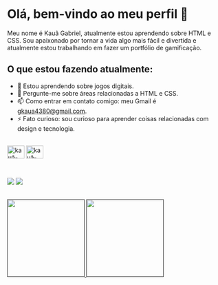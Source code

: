 # Olá, bem-vindo ao meu perfil 👋

Meu nome é Kauã Gabriel, atualmente estou aprendendo sobre HTML e CSS. Sou apaixonado por tornar a vida algo mais fácil e divertida e atualmente estou trabalhando em fazer um portfólio de gamificação.

## O que estou fazendo atualmente:
- 🌱 Estou aprendendo sobre jogos digitais.
- 💬 Pergunte-me sobre áreas relacionadas a HTML e CSS.
- 📫 Como entrar em contato comigo: meu Gmail é gkaua4380@gmail.com.
- ⚡ Fato curioso: sou curioso para aprender coisas relacionadas com design e tecnologia.

<!--https://minhas linguagens.dev/-->
<div style="display: inline_block"><br>
  <img align="center" alt="kauã-HTML" height="30" width="40" src="">
  <img align="center" alt="kauã-CSS" height="30" width="40" src="">
  
  
 <!--https://minhas redes sociais.dev/-->
<br><div> 
  <a href="https://www.instagram.com/kaa_gab?igsh=MmZnbjV3a3oxdjlw" target="_blank"><img src="https://img.shields.io/badge/-Instagram-%23E4405F?style=for-the-badge&logo=instagram&logoColor=white" target="_blank"></a>
  <a href="https://www.linkedin.com/in/kau%C3%A3-gabriel-227b0825b/" target="_blank"><img src="https://img.shields.io/badge/-LinkedIn-%230077B5?style=for-the-badge&logo=linkedin&logoColor=white" target="_blank"></a> 
</div></br>

<!--https://grafico.dev/-->
<div>
  <a href="">
  <img height="180em" src="https://github-readme-stats.vercel.app/api?username=kaua-gabriel&show_icons=true&theme=dark&include_all_commits=true&count_private=true"/>
  <img height="180em" src="https://github-readme-stats.vercel.app/api/top-langs/?username=kaua-gabriels&layout=compact&langs_count=7&theme=dark"/>
</div>
